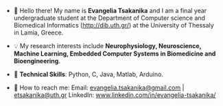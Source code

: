 - 👋 Hello there! My name is **Evangelia Tsakanika** and I am a final year undergraduate student at the Department of Computer science and Biomedical Informatics (http://dib.uth.gr/) 
at the University of Thessaly in Lamia, Greece.
- 💡 My research interests include **Neurophysiology, Neuroscience, Machine Learning, Embedded Computer Systems in Biomedicine and Bioengineering**.
- 🚀 **Technical Skills**: Python, C, Java, Matlab, Arduino.

- 📩 How to reach me:
  Email: evangelia.tsakanika@gmail.com | etsakanika@uth.gr 
  LinkedIn: www.linkedin.com/in/evangelia-tsakanika/

<!---
etsakanika/etsakanika is a ✨ special ✨ repository because its `README.md` (this file) appears on your GitHub profile.
You can click the Preview link to take a look at your changes.
--->
